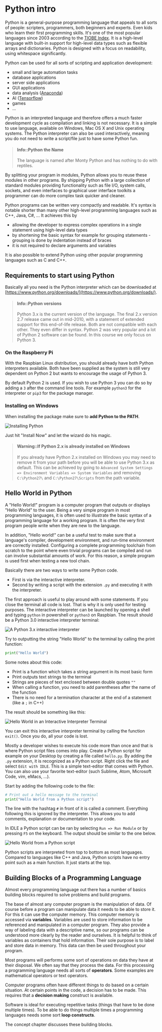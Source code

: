 # Python intro

Python is a general-purpose programming language that appeals to all sorts of people: scripters, programmers, both beginners and experts. Even kids who learn their first programming skills. It's one of the most popular languages since 2003 according to the [TIOBE Index](https://www.tiobe.com/tiobe-index/python/). It is a high-level language with built-in support for high-level data types such as flexible arrays and dictionaries. Python is designed with a focus on readability, using whitespace significantly.

Python can be used for all sorts of scripting and application development:
* small and large automation tasks 
* database applications
* server side applications
* GUI applications
* data analysis ([Anaconda](https://www.anaconda.com/distribution/))
* AI ([Tensorflow](https://www.tensorflow.org/))
* games
* ...

Python is an interpreted language and therefore offers a much faster development cycle as compilation and linking is not necessary. It is a simple to use language, available on Windows, Mac OS X and Unix operating systems. The Python interpreter can also be used interactively, meaning you do not need to write a script/file just to have some Python fun.

> #### Info::Python the Name
>
> The language is named after Monty Python and has nothing to do with reptiles.

By splitting your program in modules, Python allows you to reuse these modules in other programs. By shipping Python with a large collection of standard modules providing functionality such as file I/O, system calls, sockets, and even interfaces to graphical user interface toolkits a programmer can do more complex task quicker and cleaner.

Python programs can be written very compactly and readable. It's syntax is notable shorter than many other high-level programming languages such as C++, Java, C#, ... It achieves this by
* allowing the developer to express complex operations in a single statement using high-level data types
* by shortening the basic syntax for example for grouping statements - grouping is done by indentation instead of braces
* it is not required to declare arguments and variables

It is also possible to extend Python using other popular programming languages such as C and C++.

## Requirements to start using Python

Basically all you need is the Python interpreter which can be downloaded at [https://www.python.org/downloads/](https://www.python.org/downloads/).


> #### Info::Python versions
>
> Python 3.x is the current version of the language. The final 2.x version 2.7 release came out in mid-2010, with a statement of extended support for this end-of-life release. Both are not compatible with each other. They even differ in syntax. Python 2 was very popular and a lot of Python 2 software can be found. In this course we only focus on Python 3.


### On the Raspberry Pi

With the Raspbian Linux distribution, you should already have both Python interpreters available. Both have been supplied as the system is still very dependent on Python 2 but wants to encourage the usage of Python 3.

By default Python 2 is used. If you wish to use Python 3 you can do so by adding a `3` after the command line tools. For example `python3` for the interpreter or `pip3` for the package manager. 

### Installing on Windows

When installing the package make sure to **add Python to the PATH**.

![Installing Python](./assets/installing_python.png)

Just hit "Install Now" and let the wizard do his magic.

> #### Warning::If Python 2.x is already installed on Windows
>
> If you already have Python 2.x installed on Windows you may need to remove it from your path before you will be able to use Python 3.x as default. This can be achieved by going to `Advanced System Settings => Environment Variables => System Variables` and removing `C:\Python27\` and `C:\Python27\Scripts` from the path variable.

## Hello World in Python

A "Hello World!" program is a computer program that outputs or displays "Hello World" to the user. Being a very simple program in most programming languages, it is often used to illustrate the basic syntax of a programming language for a working program. It is often the very first program people write when they are new to the language.

In addition, "Hello world!" can be a useful test to make sure that a language's compiler, development environment, and run-time environment are correctly installed. Configuring a complete programming toolchain from scratch to the point where even trivial programs can be compiled and run can involve substantial amounts of work. For this reason, a simple program is used first when testing a new tool chain.

Basically there are two ways to write some Python code.
* First is via the interactive interpreter.
* Second by writing a script with the extension `.py` and executing it with the interpreter.

The first approach is useful to play around with some statements. If you close the terminal all code is lost. That is why it is only used for testing purposes. The interactive interpreter can be launched by opening a shell and typing `python` in powershell or `python3` on Raspbian. The result should be a Python 3.0 interactive interpreter terminal:

![A Python 3.x interactive interpreter](./assets/python_3_interactive_interpreter.png)

Try to outputting the string "Hello World" to the terminal by calling the print function:

```python
print("Hello World")
```

Some notes about this code:
* Print is a function which takes a string argument in its most basic form
* Print outputs text strings to the terminal
* Strings are pieces of text enclosed between double quotes `""`
* When calling a function, you need to add parentheses after the name of the function
* There is no need for a termination character at the end of a statement (like a `;` in C++)

The result should be something like this:

![Hello World in an Interactive Interpreter Terminal](./assets/hello_world_interactive_interpreter.png)

You can exit this interactive interpreter terminal by calling the function `exit()`. Once you do, all your code is lost.

Mostly a developer wishes to execute his code more than once and that is where Python script files comes into play. Create a Python script for example on your Desktop by creating a file called `hello.py`. By adding the `.py` extension, it is recognized as a Python script. Right click the file and select `Edit with IDLE`. This is a simple text-editor that comes with Python. You can also use your favorite text-editor (such Sublime, Atom, Microsoft Code, vim, eMacs, ...).

Start by adding the following code to the file:

```python
# Print out a hello message to the terminal
print("Hello World from a Python script")
```

The line with the hashtag `#` in front of it is called a comment. Everything following this is ignored by the interpreter. This allows you to add comments, explanation or documentation to your code.

In IDLE a Python script can be ran by selecting `Run => Run Module` or by pressing `F5` on the keyboard. The output should be similar to the one below.

![Hello World from a Python script](./assets/hello_world_from_a_script.png)

Python scripts are interpreted from top to bottom as most languages. Compared to languages like C++ and Java, Python scripts have no entry point such as a main function. It just starts at the top.

## Building Blocks of a Programming Language

Almost every programming language out there has a number of basics building blocks required to solve problems and build programs.

The base of almost any computer program is the manipulation of data. Of course before a program can manipulate data it needs to be able to store it. For this it can use the computer memory. This computer memory is accessed via **variables**. Variables are used to store information to be referenced and manipulated in a computer program. They also provide a way of labeling data with a descriptive name, so our programs can be understood more clearly by the reader and ourselves. It is helpful to think of variables as containers that hold information. Their sole purpose is to label and store data in memory. This data can then be used throughout your program.

Most programs will performs some sort of operations on data they have at their disposal. We often say that they process the data. For this processing a programming language needs all sorts of **operators**. Some examples are mathematical operators or text operators.

Computer programs often have different things to do based on a certain situation. At certain points in the code, a decision has to be made. This requires that a **decision making** construct is available.

Software is ideal for executing repetitive tasks (things that have to be done multiple times). To be able to do things multiple times a programming languages needs some sort **loop constructs**.

The concept chapter discusses these building blocks.